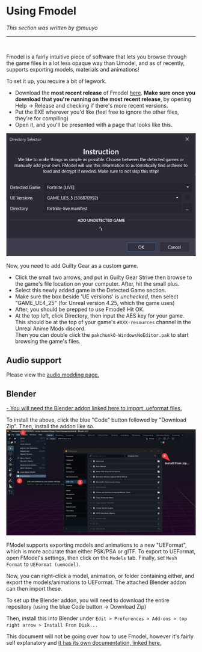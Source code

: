 # Using Fmodel
*This section was written by @muuyo*

<hr>
<br>

Fmodel is a fairly intuitive piece of software that lets you browse through the game files in a lot less opaque way than Umodel, and as of recently, supports exporting models, materials and animations!

To set it up, you require a bit of legwork.
- Download the **most recent release** of Fmodel [here](https://fmodel.app/). **Make sure once you download that you're running on the most recent release**, by opening Help -> Release and checking if there's more recent versions.
- Put the EXE wherever you'd like (feel free to ignore the other files, they're for compiling)
- Open it, and you'll be presented with a page that looks like this.

![Fmodelstartingdialog](./images/FmodelDialog.jpg)

Now, you need to add Guilty Gear as a custom game.
- Click the small two arrows, and put in Guilty Gear Strive then browse to the game's file location on your computer. After, hit the small plus.
- Select this newly added game in the Detected Game section.
- Make sure the box beside 'UE versions' is *unchecked*, then select "GAME_UE4_25" (for Unreal version 4.25, which the game uses)
- After, you should be prepped to use Fmodel! Hit OK.  
- At the top left, click Directory, then input the AES key for your game. This should be at the top of your game's `#XXX-resources` channel in the Unreal Anime Mods discord.   
Then you can double click the `pakchunk0-WindowsNoEditor.pak` to start browsing the game's files.

## Audio support

Please view the [audio modding page.](../modding-audio/audio-intro.md)

## Blender

[- You will need the Blender addon linked here to import .ueformat files.](https://github.com/h4lfheart/UEFormat/tree/blender)

To install the above, click the blue "Code" button followed by "Download Zip".
Then, install the addon like so.
![install process](./image-3.png)

FModel supports exporting models and animations to a new "UEFormat", which is more accurate than either PSK/PSA or glTF. To export to UEFormat, open FModel's settings, then click on the `Models` tab. Finally, set `Mesh Format` to `UEFormat (uemodel)`.

Now, you can right-click a model, animation, or folder containing either, and export the models/animations to UEFormat. The attached Blender addon can then import these.

To set up the Blender addon, you will need to download the entire repository (using the blue Code button -> Download Zip)

Then, install this into Blender under `Edit > Preferences > Add-ons > top right arrow > Install From Disk...`


This document will not be going over how to use Fmodel, however it's fairly self explanatory and [it has its own documentation, linked here.](https://github.com/4sval/FModel/wiki)
